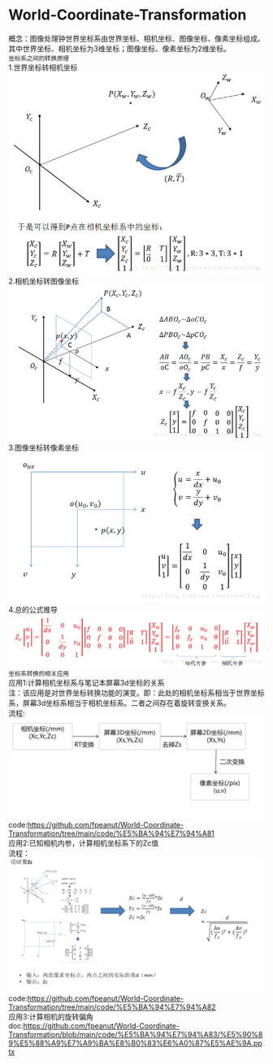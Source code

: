 # World-Coordinate-Transformation<br>
概念：图像处理钟世界坐标系由世界坐标、相机坐标、图像坐标、像素坐标组成。其中世界坐标、相机坐标为3维坐标；图像坐标、像素坐标为2维坐标。<br>
`坐标系之间的转换原理`<br>
1.世界坐标转相机坐标<br>
![Image text](https://github.com/fpeanut/World-Coordinate-Transformation/blob/main/img/1.png)<br>
2.相机坐标转图像坐标<br>
![Image text](https://github.com/fpeanut/World-Coordinate-Transformation/blob/main/img/2.png)<br>
3.图像坐标转像素坐标<br>
![Image text](https://github.com/fpeanut/World-Coordinate-Transformation/blob/main/img/3.png)<br>
4.总的公式推导<br>
![Image text](https://github.com/fpeanut/World-Coordinate-Transformation/blob/main/img/4.png)<br>
 `坐标系转换的相关应用`<br>
应用1:计算相机坐标系与笔记本屏幕3d坐标的关系<br>
注：该应用是对世界坐标转换功能的演变。即：此处的相机坐标系相当于世界坐标系，屏幕3d坐标系相当于相机坐标系。二者之间存在着旋转变换关系。<br>
流程:<br>
![Image text](https://github.com/fpeanut/World-Coordinate-Transformation/blob/main/img/5.jpg)<br>
code:https://github.com/fpeanut/World-Coordinate-Transformation/tree/main/code/%E5%BA%94%E7%94%A81<br>
应用2:已知相机内参，计算相机坐标系下的Zc值<br>
流程：<br>
![Image text](https://github.com/fpeanut/World-Coordinate-Transformation/blob/main/img/6.jpg)<br>
code:https://github.com/fpeanut/World-Coordinate-Transformation/tree/main/code/%E5%BA%94%E7%94%A82<br>
应用3:计算相机的旋转偏角<br>
doc:https://github.com/fpeanut/World-Coordinate-Transformation/blob/main/code/%E5%BA%94%E7%94%A83/%E5%90%89%E5%88%A9%E7%A9%BA%E8%B0%83%E6%A0%87%E5%AE%9A.pptx

